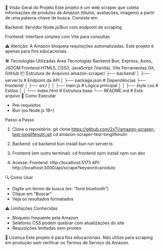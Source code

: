 📌 Visão Geral do Projeto
Este projeto é um web scraper que coleta informações de produtos da Amazon (títulos, avaliações, imagens) a partir de uma palavra-chave de busca. Consiste em:

Backend: Servidor Node.js/Bun com endpoint de scraping

Frontend: Interface simples com Vite para consultas

⚠️ Atenção: A Amazon bloqueia requisições automatizadas. Este projeto é apenas para fins educacionais.

🛠️ Tecnologias Utilizadas
Área	Tecnologias
Backend	Bun, Express, Axios, JSDOM
Frontend	HTML5, CSS3, JavaScript (Vanilla), Vite
Ferramentas	Git, GitHub
📦 Estrutura de Arquivos
amazon-scraper/
├── backend/
│   ├── server.ts         # Endpoint da API
│   ├── package.json      # Dependências
├── frontend/
│   ├── src/
│   │   ├── main.js       # Lógica principal
│   │   ├── style.css     # Estilos
│   │   └── index.html    # Estrutura base
└── README.md             # Este arquivo
🚀 Como Executar
- Pré-requisitos
- Bun (ou Node.js 18+)

Passo a Passo

1. Clone o repositório:
  git clone https://github.com/2xTi/amazon-scraper-test-longlifenutri.git
  cd amazon-scraper-test-longlifenutri

2. Backend:
  cd backend
  bun install
  bun run server.ts

3. Frontend (em outro terminal):
  cd frontend
  npm install
  npm run dev

4. Acesse:
  Frontend: http://localhost:5173
  API: http://localhost:3000/api/scrape?keyword=produto

🔍 Como Usar
  - Digite um termo de busca (ex: "fone bluetooth")
  - Clique em "Buscar"
  - Veja os resultados formatados

⚠️ Limitações Conhecidas
  - Bloqueio frequente pela Amazon
  - Seletores CSS podem quebrar com atualizações do site
  - Requisições limitadas sem proxies

📄 Licença
Este projeto é para fins educacionais. Não utilize para scraping em produção sem verificar os Termos de Serviço da Amazon.
